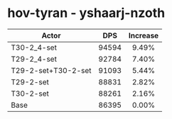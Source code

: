 # hov-tyran - yshaarj-nzoth
| Actor | DPS | Increase |
|---|:---:|:---:|
|T30-2_4-set|94594|9.49%|
|T29-2_4-set|92784|7.40%|
|T29-2-set+T30-2-set|91093|5.44%|
|T29-2-set|88831|2.82%|
|T30-2-set|88261|2.16%|
|Base|86395|0.00%|
